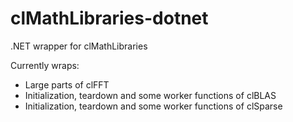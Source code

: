# clMathLibraries-dotnet
.NET wrapper for clMathLibraries

Currently wraps:
- Large parts of clFFT
- Initialization, teardown and some worker functions of clBLAS
- Initialization, teardown and some worker functions of clSparse
